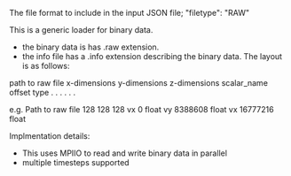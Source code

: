 The file format to include in the input JSON file; "filetype": "RAW"

This is a generic loader for binary data.
- the binary data is has .raw extension.
- the info file has a .info extension describing the binary data. The layout is as follows:

path to raw file
x-dimensions y-dimensions z-dimensions
scalar_name offset type
   .		  .		.
   .		  .		.

e.g.
Path to raw file
128 128 128
vx 0 float
vy 8388608 float
vx 16777216 float

Implmentation details:
 - This uses MPIIO to read and write binary data in parallel
 - multiple timesteps supported
